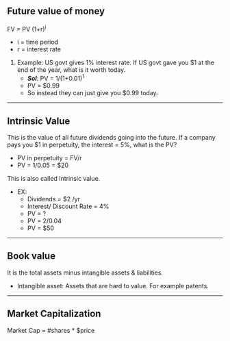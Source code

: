 ## Future value of money

FV = PV (1+r)<sup>i</sup>
- i = time period
- r = interest rate

1. Example: US govt gives 1% interest rate. If US govt gave you $1 at the end of the year, what is it worth today.
    - ***Sol***: PV = 1/(1+0.01)<sup>1</sup>
    - PV = $0.99
    - So instead they can just give you $0.99 today. 

<hr>

## Intrinsic Value
This is the value of all future dividends going into the future.
If a company pays you $1 in perpetuity, the interest = 5%, what is the PV?

- PV in perpetuity = FV/r
- PV = 1/0.05 = $20

This is also called Intrinsic value.

- EX:
    - Dividends = $2 /yr
    - Interest/ Discount Rate = 4%
    - PV = ?
    - PV = 2/0.04 
    - PV = $50

<hr>

## Book value

It is the total assets minus intangible assets & liabilities.
- Intangible asset: Assets that are hard to value. For example patents.

<hr>

## Market Capitalization

Market Cap = #shares * $price